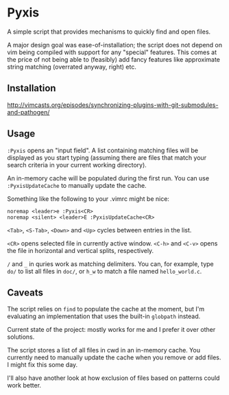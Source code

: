 # Pyxis

A simple script that provides mechanisms to quickly find and open files.

A major design goal was ease-of-installation; the script does not depend on
vim being compiled with support for any "special" features. This comes at the
price of not being able to (feasibly) add fancy features like approximate
string matching (overrated anyway, right) etc.


## Installation

http://vimcasts.org/episodes/synchronizing-plugins-with-git-submodules-and-pathogen/


## Usage

`:Pyxis` opens an "input field". A list containing matching files will be
displayed as you start typing (assuming there are files that match your
search criteria in your current working directory).

An in-memory cache will be populated during the first run. You can use
`:PyxisUpdateCache` to manually update the cache.

Something like the following to your .vimrc might be nice:

    noremap <leader>e :Pyxis<CR>
    noremap <silent> <leader>E :PyxisUpdateCache<CR>

`<Tab>`, `<S-Tab>`, `<Down>` and `<Up>` cycles between entries in the list.

`<CR>` opens selected file in currently active window. `<C-h>` and `<C-v>`
opens the file in horizontal and vertical splits, respectively.

`/` and `_` in quries work as matching delimiters. You can, for example, type
`do/` to list all files in `doc/`, or `h_w` to match a file named
`hello_world.c`. 


## Caveats

The script relies on `find` to populate the cache at the moment, but I'm
evaluating an implementation that uses the built-in `globpath` instead.

Current state of the project: mostly works for me and I prefer it over other
solutions.

The script stores a list of all files in cwd in an in-memory cache. You
currently need to manually update the cache when you remove or add files. I
might fix this some day.

I'll also have another look at how exclusion of files based on patterns could
work better.
